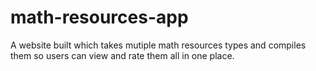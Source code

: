 # math-resources-app

A website built which takes mutiple math resources types and compiles them so users can view and rate them all in one place.
